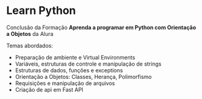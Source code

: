 # Learn Python
Conclusão da Formação **Aprenda a programar em Python com Orientação a Objetos** da Alura

Temas abordados:
- Preparação de ambiente e Virtual Environments
- Variáveis, estruturas de controle e manipulação de strings
- Estruturas de dados, funções e exceptions
- Orientação a Objetos: Classes, Herança, Polimorfismo
- Requisições e manipulação de arquivos
- Criação de api em Fast API

